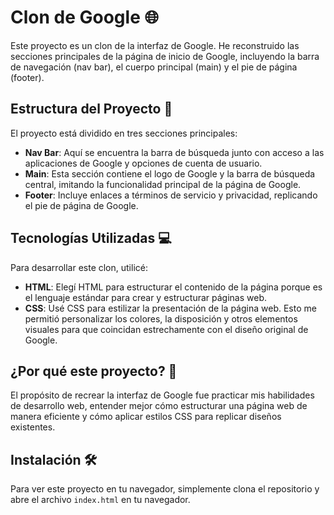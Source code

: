 # Clon de Google 🌐

Este proyecto es un clon de la interfaz de Google. He reconstruido las secciones principales de la página de inicio de Google, incluyendo la barra de navegación (nav bar), el cuerpo principal (main) y el pie de página (footer).

## Estructura del Proyecto 📂

El proyecto está dividido en tres secciones principales:

- **Nav Bar**: Aquí se encuentra la barra de búsqueda junto con acceso a las aplicaciones de Google y opciones de cuenta de usuario.
- **Main**: Esta sección contiene el logo de Google y la barra de búsqueda central, imitando la funcionalidad principal de la página de Google.
- **Footer**: Incluye enlaces a términos de servicio y privacidad, replicando el pie de página de Google.

## Tecnologías Utilizadas 💻

Para desarrollar este clon, utilicé:

- **HTML**: Elegí HTML para estructurar el contenido de la página porque es el lenguaje estándar para crear y estructurar páginas web.
- **CSS**: Usé CSS para estilizar la presentación de la página web. Esto me permitió personalizar los colores, la disposición y otros elementos visuales para que coincidan estrechamente con el diseño original de Google.

## ¿Por qué este proyecto? 🤔

El propósito de recrear la interfaz de Google fue practicar mis habilidades de desarrollo web, entender mejor cómo estructurar una página web de manera eficiente y cómo aplicar estilos CSS para replicar diseños existentes.

## Instalación 🛠️

Para ver este proyecto en tu navegador, simplemente clona el repositorio y abre el archivo `index.html` en tu navegador.
